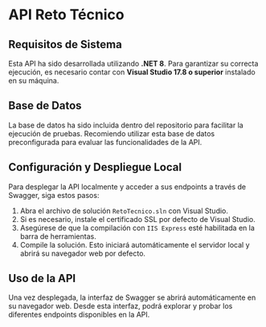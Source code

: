 # API Reto Técnico

## Requisitos de Sistema
Esta API ha sido desarrollada utilizando **.NET 8**. Para garantizar su correcta ejecución, es necesario contar con **Visual Studio 17.8 o superior** instalado en su máquina.

## Base de Datos
La base de datos ha sido incluida dentro del repositorio para facilitar la ejecución de pruebas. Recomiendo utilizar esta base de datos preconfigurada para evaluar las funcionalidades de la API.

## Configuración y Despliegue Local
Para desplegar la API localmente y acceder a sus endpoints a través de Swagger, siga estos pasos:

1. Abra el archivo de solución `RetoTecnico.sln` con Visual Studio.
2. Si es necesario, instale el certificado SSL por defecto de Visual Studio.
3. Asegúrese de que la compilación con `IIS Express` esté habilitada en la barra de herramientas.
4. Compile la solución. Esto iniciará automáticamente el servidor local y abrirá su navegador web por defecto.

## Uso de la API
Una vez desplegada, la interfaz de Swagger se abrirá automáticamente en su navegador web. Desde esta interfaz, podrá explorar y probar los diferentes endpoints disponibles en la API.
